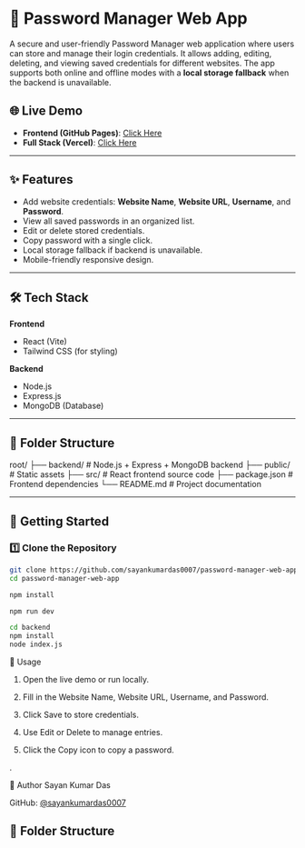 # 🔐 Password Manager Web App

A secure and user-friendly Password Manager web application where users can store and manage their login credentials. It allows adding, editing, deleting, and viewing saved credentials for different websites. The app supports both online and offline modes with a **local storage fallback** when the backend is unavailable.

## 🌐 Live Demo
- **Frontend (GitHub Pages)**: [Click Here](https://sayankumardas0007.github.io/password-manager-web-app/)  
- **Full Stack (Vercel)**: [Click Here](https://passwordmanager-q7u5f7uxx-sayan-kumar-dass-projects.vercel.app/)

---

## ✨ Features
- Add website credentials: **Website Name**, **Website URL**, **Username**, and **Password**.
- View all saved passwords in an organized list.
- Edit or delete stored credentials.
- Copy password with a single click.
- Local storage fallback if backend is unavailable.
- Mobile-friendly responsive design.

---

## 🛠 Tech Stack
**Frontend**  
- React (Vite)  
- Tailwind CSS (for styling)  

**Backend**  
- Node.js  
- Express.js  
- MongoDB (Database)  

---

## 📂 Folder Structure

root/
├── backend/ # Node.js + Express + MongoDB backend
├── public/ # Static assets
├── src/ # React frontend source code
├── package.json # Frontend dependencies
└── README.md # Project documentation



---

## 🚀 Getting Started

### 1️⃣ Clone the Repository
```bash
git clone https://github.com/sayankumardas0007/password-manager-web-app.git
cd password-manager-web-app

npm install

npm run dev

cd backend
npm install
node index.js

```

📌 Usage

1. Open the live demo or run locally.

2. Fill in the Website Name, Website URL, Username, and Password.

3. Click Save to store credentials.

4. Use Edit or Delete to manage entries.

5. Click the Copy icon to copy a password.


.

👤 Author
Sayan Kumar Das

GitHub: [@sayankumardas0007](https://github.com/sayankumardas0007)




## 📂 Folder Structure
